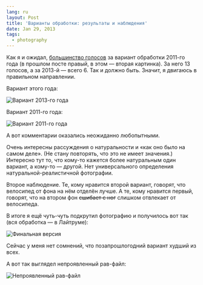 ```yaml
---
lang: ru
layout: Post
title: 'Варианты обработки: результаты и наблюдения'
date: Jan 29, 2013
tags:
  - photography
---
```


Как я и ожидал, [большинство голосов](http://birdwatcher.ru/blog/5608/) за вариант обработки 2011-го года (в прошлом посте правый, в этом — вторая картинка). За него 13 голосов, а за 2013-й — всего 6. Так и должно быть. Значит, я двигаюсь в правильном направлении.

Вариант этого года:

<!--more-->

![Вариант 2013-го года](/images/blog/2011-08-31-5D-5263-Artem-Sapegin-2013.jpg)

Вариант 2011-го года:

![Вариант 2011-го года](/images/blog/2011-08-31-5D-5263-Artem-Sapegin-2011.jpg)

А вот комментарии оказались неожиданно любопытными.

Очень интересны рассуждения о натуральности и «как оно было на самом деле». (Не стану повторять, что это не имеет значения.) Интересно тут то, что кому-то кажется более натуральным один вариант, а кому-то — другой. Нет универсального определения натуральной-реалистичной фотографии.

Второе наблюдение. Те, кому нравится второй вариант, говорят, что велосипед от фона на нём отделён лучше. А те, кому нравится первый, говорят, что на втором фон ~~сшибает с ног~~ слишком отвлекает от велосипеда.

В итоге я ещё чуть-чуть подкрутил фотографию и получилось вот так (вся обработка — в Лайтруме):

![Финальная версия](/images/blog/2011-08-31-5D-5263-Artem-Sapegin-2013-2.jpg)

Сейчас у меня нет сомнений, что позапрошлогодний вариант худший из всех.

А вот так выглядел непроявленный рав-файл:

![Непроявленный рав-файл](/images/blog/2011-08-31-5D-5263-Artem-Sapegin-raw.jpg)

